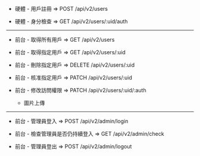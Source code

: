 - 硬體 - 用戶註冊 => POST /api/v2/users

- 硬體 - 身分檢查 => GET /api/v2/users/:uid/auth

---

- 前台 - 取得所有用戶 => GET /api/v2/users

- 前台 - 取得指定用戶 => GET /api/v2/users/:uid

- 前台 - 刪除指定用戶 => DELETE /api/v2/users/:uid

- 前台 - 核准指定用戶 => PATCH /api/v2/users/:uid

- 前台 - 修改訪問權限 => PATCH /api/v2/users/:uid/:auth

  - 圖片上傳

---

- 前台 - 管理員登入 => POST /api/v2/admin/login

- 前台 - 檢查管理員是否仍持續登入 => GET /api/v2/admin/check

- 前台 - 管理員登出 => POST /api/v2/admin/logout
